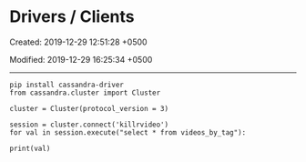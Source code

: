 # Drivers / Clients

Created: 2019-12-29 12:51:28 +0500

Modified: 2019-12-29 16:25:34 +0500

---
```
pip install cassandra-driver
from cassandra.cluster import Cluster

cluster = Cluster(protocol_version = 3)

session = cluster.connect('killrvideo')
for val in session.execute("select * from videos_by_tag"):

print(val)
```
